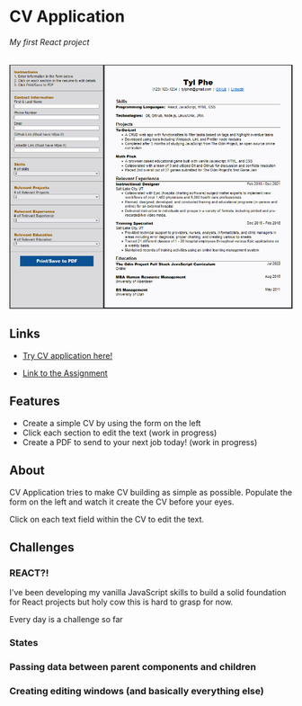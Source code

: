 # CV Application
###### My first React project

![(gif of project to be inserted here)](https://github.com/TYLPHE/TYLPHE/blob/main/readmeAssets/cv-application.gif)

## Links
- [Try CV application here!](https://TYLPHE.github.io/cv-application/public/)

- [Link to the Assignment](https://www.theodinproject.com/lessons/node-path-javascript-cv-application)

## Features
- Create a simple CV by using the form on the left
- Click each section to edit the text (work in progress)
- Create a PDF to send to your next job today! (work in progress)

## About
CV Application tries to make CV building as simple as possible. Populate the form on the left and watch it create the CV before your eyes.

Click on each text field within the CV to edit the text.


## Challenges
### REACT?!
I've been developing my vanilla JavaScript skills to build a solid foundation for React projects but holy cow this is hard to grasp for now.

Every day is a challenge so far

### States

### Passing data between parent components and children

### Creating editing windows (and basically everything else)
